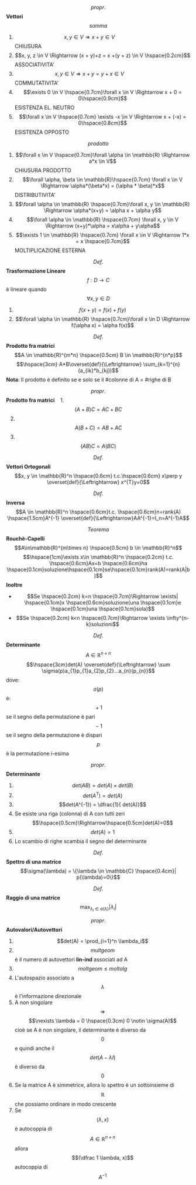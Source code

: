 $$propr.$$ **Vettori**
$$somma$$
1.  $$x, y \in V \Rightarrow x + y \in V \hspace{2cm}$$ CHIUSURA 
2.  $$x, y, z \in V \Rightarrow (x + y)+z = x +(y + z) \in V \hspace{0.2cm}$$ ASSOCIATIVITA' 
3.  $$x, y \in V \Rightarrow x + y = y + x\in V \hspace{2cm}$$ COMMUTATIVITA' 
4.  $$\exists 0  \in V \hspace{0.7cm}\forall x \in V \Rightarrow x + 0 = 0\hspace{0.9cm}$$ ESISTENZA EL. NEUTRO 
5. $$\forall x  \in V \hspace{0.7cm} \exists -x \in V \Rightarrow x + (-x) = 0\hspace{0.8cm}$$  ESISTENZA OPPOSTO

$$prodotto$$
1. $$\forall x \in V \hspace{0.7cm}\forall \alpha \in  \mathbb{R} \Rightarrow a*x \in V$$ CHIUSURA PRODOTTO
2. $$\forall \alpha, \beta \in \mathbb{R}\hspace{0.7cm} \forall x \in V \Rightarrow  \alpha*(\beta*x) = (\alpha * \beta)*x$$  DISTRIBUTIVITA' 
3. $$\forall \alpha \in \mathbb{R} \hspace{0.7cm}\forall x, y \in \mathbb{R} \Rightarrow \alpha*(x+y) = \alpha x + \alpha y$$
4. $$\forall \alpha \in \mathbb{R} \hspace{0.7cm} \forall x, y \in V \Rightarrow (x+y)*\alpha = x\alpha + y\alpha$$
5. $$\exists 1 \in \mathbb{R} \hspace{0.7cm} \forall x \in V \Rightarrow 1*x = x \hspace{0.7cm}$$ MOLTIPLICAZIONE ESTERNA

$$Def.$$ **Trasformazione Lineare**
&nbsp;&nbsp; $$f:D \rightarrow C$$ è lineare quando $$\forall x,y \in D$$
1. $$f(x+y) = f(x) + f(y)$$
2. $$\forall \alpha \in \mathbb{R} \hspace{0.7cm}\forall x \in D \Rightarrow f(\alpha x) = \alpha f(x)$$



$$Def.$$**Prodotto fra matrici**
&nbsp;&nbsp; $$A \in \mathbb{R}^{m*n} \hspace{0.5cm} B \in \mathbb{R}^{n*p}$$
$$\hspace{3cm} A*B\overset{def}{\Leftrightarrow} \sum_{k=1}^{n} (a_{ik}*b_{kj})$$
**Nota**: Il prodotto è definito se e solo se il #colonne di A = #righe di B




$$propr.$$ **Prodotto fra matrici**
&nbsp;&nbsp; 1. $$(A + B) C = AC + BC$$
&nbsp;&nbsp; 2. $$A (B + C) = AB + AC$$
&nbsp;&nbsp; 3. $$(AB)C = A(BC)$$

$$Def.$$ **Vettori Ortogonali**
&nbsp;&nbsp;$$x, y \in \mathbb{R}^n \hspace{0.6cm} t.c.\hspace{0.6cm} x\perp y \overset{def}{\Leftrightarrow} x^{T}y=0$$


$$Def.$$ **Inversa**
$$A \in \mathbb{R}^n \hspace{0.6cm}t.c. \hspace{0.6cm}n=rank(A) \hspace{1.5cm}A^{-1} \overset{def}{\Leftrightarrow}AA^{-1}=I_n=A^{-1}A$$

$$Teorema$$ **Rouchè-Capelli**
&nbsp;&nbsp; $$A\in\mathbb{R}^{m\times n} \hspace{0.5cm} b \in \mathbb{R}^n$$
$$\hspace{1cm}\exists x\in \mathbb{R}^n \hspace{0.2cm} t.c. \hspace{0.6cm}Ax=b \hspace{0.6cm}ha \hspace{0.1cm}soluzione\hspace{0.1cm}se\hspace{0.1cm}rank(A)=rank(A|b)$$
**Inoltre**
- $$Se \hspace{0.2cm} k=n \hspace{0.7cm}\Rightarrow \exists| \hspace{0.1cm}x \hspace{0.6cm}soluzione(una \hspace{0.1cm}e \hspace{0.1cm}una \hspace{0.1cm}sola)$$
- $$Se \hspace{0.2cm} k<n \hspace{0.7cm}\Rightarrow \exists \infty^{n-k}soluzioni$$


$$Def.$$ **Determinante**
$$A\in\mathbb{R}^{n\times n}$$
$$\hspace{3cm}det(A) \overset{def}{\Leftrightarrow} \sum \sigma(p)a_{1}p_{1}a_{2}p_{2}...a_{n}{p_{n}}$$
dove: 
&nbsp;&nbsp;&nbsp;&nbsp;&nbsp;&nbsp;&nbsp;&nbsp;&nbsp;&nbsp;&nbsp;&nbsp;$$\sigma(p)$$ è: $${}+1$$ se il segno della permutazione è pari
&nbsp;&nbsp;&nbsp;&nbsp;&nbsp;&nbsp;&nbsp;&nbsp;&nbsp;&nbsp;&nbsp;&nbsp;&nbsp;&nbsp;&nbsp;&nbsp;&nbsp;&nbsp;&nbsp;&nbsp;&nbsp;&nbsp;&nbsp;&nbsp;&nbsp;&nbsp;$${}-1$$ se il segno della permutazione è dispari
&nbsp;&nbsp;&nbsp;&nbsp;&nbsp;&nbsp;&nbsp;&nbsp;&nbsp;&nbsp;&nbsp;&nbsp; $$p$$ è la permutazione i-esima

$$propr.$$ **Determinante**
1. $$det(AB) = det(A)\times det(B)$$
2. $$det(A^T) = det(A)$$
3. $$det(A^{-1}) = \dfrac{1}{ det(A)}$$
4. Se esiste una riga (colonna) di A con tutti zeri $$\hspace{0.5cm}\Rightarrow\hspace{0.5cm}det(A)=0$$
5. $$det(A) = 1$$
6. Lo scambio di righe scambia il segno del determinante

$$Def.$$ **Spettro di una matrice**
&nbsp;&nbsp;$$\sigma(\lambda) = \{\lambda \in \mathbb{C} \hspace{0.4cm}| p(\lambda)=0\}$$

$$Def.$$ **Raggio di una matrice**
&nbsp;&nbsp;$$\max_{\lambda_{i}\in \mathbb{\sigma(\lambda)}} |\lambda_i|$$

$$propr.$$ **Autovalori/Autovettori**
&nbsp;&nbsp;
 1. $$det(A) = \prod_{i=1}^n \lambda_i$$
 2. $$multgeom$$ è il numero di autovettori **lin-ind** associati ad A
 3. $$moltgeom \leq moltalg$$
 4. L'autospazio associato a $$\lambda$$ è l'informazione direzionale
 5. A non singolare $$\Rightarrow$$ $$\nexists \lambda = 0 \hspace{0.3cm} 0 \notin \sigma(A)$$ cioè se A è non singolare, il determinante è diverso da $$0$$ e quindi anche il $$det(A - \lambda I)$$ è diverso da $$0$$
6. Se la matrice A è simmetrice, allora lo spettro è un sottoinsieme di $$\mathbb R$$ che possiamo ordinare in modo crescente
7. Se $$(\lambda,x)$$ è autocoppia di $$A\in\mathbb R^{n\times n}$$ allora $$(\dfrac 1 \lambda, x)$$ autocoppia di $$A^{-1}$$




